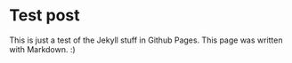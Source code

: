 # Test post
This is just a test of the Jekyll stuff in Github Pages.
This page was written with Markdown. :)

